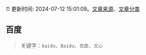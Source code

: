 :alarm_clock: 更新时间: 2024-07-12 15:01:09。[文章来源](/README.md)、[文章分类](/TAGS.md)

## 百度


> 关键字：`baidu`、`Baidu`、`百度`、`文心`



